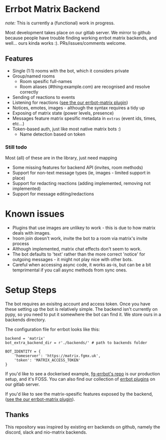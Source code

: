 # Errbot Matrix Backend

*note:* This is currently a (functional) work in progress.

Most development takes place on our gitlab server. We mirror to github because people have trouble finding
working errbot matrix backends, and well... ours kinda works :). PRs/issues/comments welcome.

## Features
* Single (1:1) rooms with the bot, which it considers private
* Group/named rooms
  * Room spesific full-names
  * Room aliases (#thing:example.com) are recognised and resolve correctly
* Sending of reactions to events
* Listening for reactions ([see the our errbot-matrix plugin](https://git.fossgalaxy.com/irc/errbot/errbot-matrix/-/blob/main/matrix.py))
* Notices, emotes, images - although the syntax requires a tidy up
* Exposing of matrix state (power levels, presence)
* Messages feature matrix spesific metadata in `extras` (event ids, times, etc...)
* Token-based auth, just like most native matrix bots :)
  * Name detection based on token

### Still todo
Most (all) of these are in the library, just need mapping

* Some missing features for backend API (invites, room methods)
* Support for non-text message types (ie, images - limited support in place)
* Support for redacting reactions (adding implemented, removing not implemented)
* Support for message editing/redactions

# Known issues

* Plugins that use images are unlikey to work - this is due to how matrix deals with images.
* !room join doesn't work, invite the bot to a room via matrix's invite process
* Although implemented, matrix chat effects don't seem to work.
* The bot defaults to 'text' rather than the more correct 'notice' for outgoing messages - it might not play nice with other bots.
* Careful when accessing async code, it works as-is, but can be a bit temprimental if you call async methods from sync ones.

# Setup Steps

The bot requires an exisitng account and access token. Once you have these setting up the bot is relatively
simple. The backend isn't currently on pypy, so you need to put it somewhere the bot can find it. We store
ours in a backends directory.

The configuration file for errbot looks like this:

```
backend = 'matrix'
bot_extra_backend_dir = r'./backends/' # path to backends folder

BOT_IDENTITY = {
    'homeserver': 'https://matrix.fgmx.uk',
    'token': 'MATRIX_ACCESS_TOKEN'
}
```

If you'd like to see a dockerised example, [fg-errbot's repo](https://git.fossgalaxy.com/irc/errbot/fg-errbot)
is our production setup, and it's FOSS. You can also find our collection of [errbot plugins](https://git.fossgalaxy.com/irc/errbot)
on our gitlab server.

If you'd like to see the matrix-spesific features exposed by the backend, ([see the our errbot-matrix plugin](https://git.fossgalaxy.com/irc/errbot/errbot-matrix/-/blob/main/matrix.py)).

## Thanks
This repository was inspired by existing err backends on github, namely the discord, slack and nio-matrix
backends.
